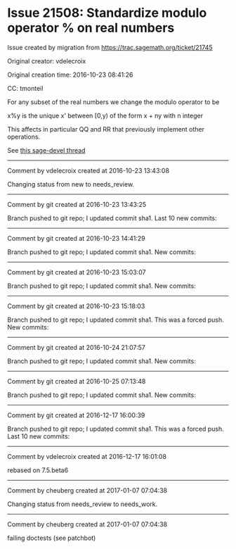 # Issue 21508: Standardize modulo operator % on real numbers

Issue created by migration from https://trac.sagemath.org/ticket/21745

Original creator: vdelecroix

Original creation time: 2016-10-23 08:41:26

CC:  tmonteil

For any subset of the real numbers we change the modulo operator to be

  x%y is the unique x' between [0,y) of the form x + ny with n integer

This affects in particular QQ and RR that previously implement other operations.

See [this sage-devel thread](https://groups.google.com/forum/#!topic/sage-devel/PfMop0nyiL0)


---

Comment by vdelecroix created at 2016-10-23 13:43:08

Changing status from new to needs_review.


---

Comment by git created at 2016-10-23 13:43:25

Branch pushed to git repo; I updated commit sha1. Last 10 new commits:


---

Comment by git created at 2016-10-23 14:41:29

Branch pushed to git repo; I updated commit sha1. New commits:


---

Comment by git created at 2016-10-23 15:03:07

Branch pushed to git repo; I updated commit sha1. New commits:


---

Comment by git created at 2016-10-23 15:18:03

Branch pushed to git repo; I updated commit sha1. This was a forced push. New commits:


---

Comment by git created at 2016-10-24 21:07:57

Branch pushed to git repo; I updated commit sha1. New commits:


---

Comment by git created at 2016-10-25 07:13:48

Branch pushed to git repo; I updated commit sha1. New commits:


---

Comment by git created at 2016-12-17 16:00:39

Branch pushed to git repo; I updated commit sha1. This was a forced push. Last 10 new commits:


---

Comment by vdelecroix created at 2016-12-17 16:01:08

rebased on 7.5.beta6


---

Comment by cheuberg created at 2017-01-07 07:04:38

Changing status from needs_review to needs_work.


---

Comment by cheuberg created at 2017-01-07 07:04:38

failing doctests (see patchbot)
